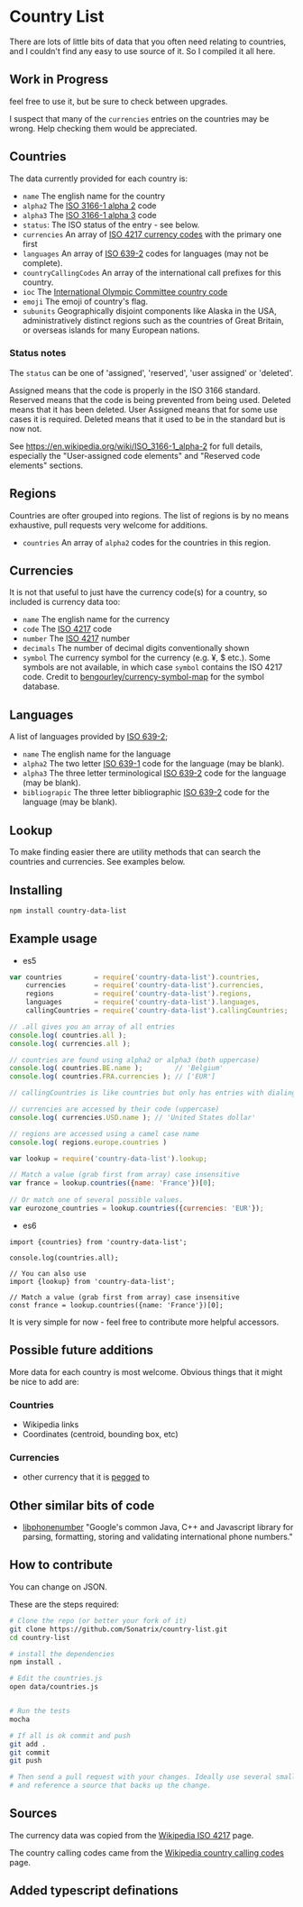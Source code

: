 # Country List


There are lots of little bits of data that you often need relating to countries,
and I couldn't find any easy to use source of it. So I compiled it all here.

## Work in Progress

feel free to use it, but be sure to check between upgrades.

I suspect that many of the `currencies` entries on the countries may be wrong. Help checking them would be appreciated.


## Countries

The data currently provided for each country is:

  * `name` The english name for the country 
  * `alpha2` The [ISO 3166-1 alpha 2](http://en.wikipedia.org/wiki/ISO_3166-1_alpha-2) code
  * `alpha3` The [ISO 3166-1 alpha 3](http://en.wikipedia.org/wiki/ISO_3166-1_alpha-3) code
  * `status`: The ISO status of the entry - see below.
  * `currencies` An array of [ISO 4217 currency codes](http://en.wikipedia.org/wiki/ISO_4217) with the primary one first
  * `languages` An array of [ISO 639-2](http://en.wikipedia.org/wiki/ISO_639-2) codes for languages (may not be complete).
  * `countryCallingCodes` An array of the international call prefixes for this country.
  * `ioc` The [International Olympic Committee country code](http://en.wikipedia.org/wiki/List_of_IOC_country_codes)
  * `emoji` The emoji of country's flag.
  * `subunits` Geographically disjoint components like Alaska in the USA, administratively distinct regions such as the countries of Great Britain, or overseas islands for many European nations.
  
### Status notes

The `status` can be one of 'assigned', 'reserved', 'user assigned' or 'deleted'.

Assigned means that the code is properly in the ISO 3166 standard. Reserved means that the code is being prevented from being used. Deleted means that it has been deleted. User Assigned means that for some use cases it is required. Deleted means that it used to be in the standard but is now not.

See https://en.wikipedia.org/wiki/ISO_3166-1_alpha-2 for full details, especially the "User-assigned code elements" and "Reserved code elements" sections.

## Regions

Countries are ofter grouped into regions. The list of regions is by no means exhaustive, pull requests very welcome for additions.

  * `countries` An array of `alpha2` codes for the countries in this region.

## Currencies

It is not that useful to just have the currency code(s) for a country, so included is currency data too:

  * `name` The english name for the currency
  * `code` The [ISO 4217](http://en.wikipedia.org/wiki/ISO_4217) code
  * `number` The [ISO 4217](http://en.wikipedia.org/wiki/ISO_4217) number
  * `decimals` The number of decimal digits conventionally shown
  * `symbol` The currency symbol for the currency (e.g. ¥, $ etc.). Some symbols are not available, in which case
    `symbol` contains the ISO 4217 code.  Credit to [bengourley/currency-symbol-map](https://github.com/bengourley/currency-symbol-map)
    for the symbol database.

## Languages

A list of languages provided by [ISO 639-2](http://en.wikipedia.org/wiki/ISO_639-2);

  * `name` The english name for the language
  * `alpha2` The two letter [ISO 639-1](http://en.wikipedia.org/wiki/ISO_639-1) code for the language (may be blank).
  * `alpha3` The three letter terminological [ISO 639-2](http://en.wikipedia.org/wiki/ISO_639-2) code for the language (may be blank).
  * `bibliograpic` The three letter bibliographic [ISO 639-2](http://en.wikipedia.org/wiki/ISO_639-2) code for the language (may be blank).

## Lookup

To make finding easier there are utility methods that can search the countries and currencies. See examples below.


## Installing

``` bash
npm install country-data-list
```


## Example usage
* es5
``` javascript
var countries        = require('country-data-list').countries,
    currencies       = require('country-data-list').currencies,
    regions          = require('country-data-list').regions,
    languages        = require('country-data-list').languages,
    callingCountries = require('country-data-list').callingCountries;

// .all gives you an array of all entries
console.log( countries.all );
console.log( currencies.all );

// countries are found using alpha2 or alpha3 (both uppercase)
console.log( countries.BE.name );        // 'Belgium'
console.log( countries.FRA.currencies ); // ['EUR']

// callingCountries is like countries but only has entries with dialing codes.

// currencies are accessed by their code (uppercase)
console.log( currencies.USD.name ); // 'United States dollar'

// regions are accessed using a camel case name
console.log( regions.europe.countries )
```

``` javascript
var lookup = require('country-data-list').lookup;

// Match a value (grab first from array) case insensitive
var france = lookup.countries({name: 'France'})[0];
 
// Or match one of several possible values.
var eurozone_countries = lookup.countries({currencies: 'EUR'});
```

* es6
```
import {countries} from 'country-data-list';

console.log(countries.all);

// You can also use
import {lookup} from 'country-data-list';

// Match a value (grab first from array) case insensitive
const france = lookup.countries({name: 'France'})[0];
```

It is very simple for now - feel free to contribute more helpful accessors.


## Possible future additions

More data for each country is most welcome. Obvious things that it might be nice
to add are:

### Countries

  * Wikipedia links
  * Coordinates (centroid, bounding box, etc)

### Currencies

  * other currency that it is [pegged](http://en.wikipedia.org/wiki/Fixed_exchange_rate) to


## Other similar bits of code

* [libphonenumber](https://code.google.com/p/libphonenumber/) "Google's common Java, C++ and Javascript library for parsing, formatting, storing and validating international phone numbers."


## How to contribute

You can change on JSON.

These are the steps required:

``` bash
# Clone the repo (or better your fork of it)
git clone https://github.com/Sonatrix/country-list.git
cd country-list

# install the dependencies
npm install .

# Edit the countries.js
open data/countries.js


# Run the tests
mocha

# If all is ok commit and push
git add .
git commit
git push

# Then send a pull request with your changes. Ideally use several small commits,
# and reference a source that backs up the change.
```


## Sources

The currency data was copied from the [Wikipedia ISO 4217](http://en.wikipedia.org/wiki/ISO_4217) page.

The country calling codes came from the  [Wikipedia country calling codes](http://en.wikipedia.org/wiki/List_of_country_calling_codes) page.


## Added typescript definations